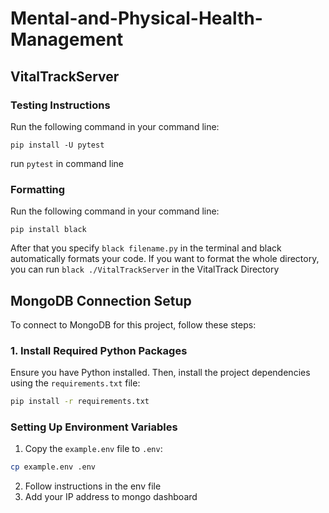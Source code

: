 # Mental-and-Physical-Health-Management


## VitalTrackServer

### Testing Instructions
Run the following command in your command line:

```pip install -U pytest```

run ```pytest``` in command line


### Formatting
Run the following command in your command line:

```pip install black ```

After that you specify ```black filename.py``` in the terminal and black automatically formats your code. 
If you want to format the whole directory, you can run ```black ./VitalTrackServer``` in the VitalTrack Directory

## MongoDB Connection Setup

To connect to MongoDB for this project, follow these steps:

### 1. Install Required Python Packages

Ensure you have Python installed. Then, install the project dependencies using the `requirements.txt` file:

```bash
pip install -r requirements.txt
```

### Setting Up Environment Variables

1. Copy the `example.env` file to `.env`:

```bash
cp example.env .env
```

2. Follow instructions in the env file
3. Add your IP address to mongo dashboard

